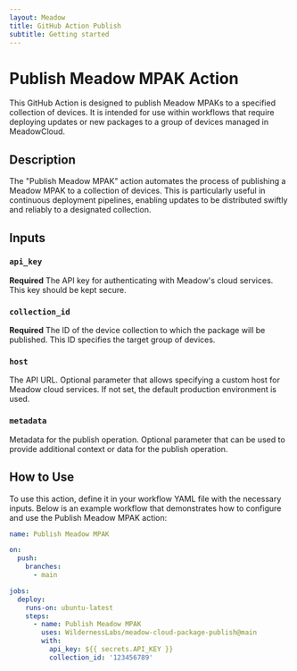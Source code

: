 ```yaml
---
layout: Meadow
title: GitHub Action Publish
subtitle: Getting started
---
```


# Publish Meadow MPAK Action

This GitHub Action is designed to publish Meadow MPAKs to a specified collection of devices. It is intended for use within workflows that require deploying updates or new packages to a group of devices managed in MeadowCloud.

## Description

The "Publish Meadow MPAK" action automates the process of publishing a Meadow MPAK to a collection of devices. This is particularly useful in continuous deployment pipelines, enabling updates to be distributed swiftly and reliably to a designated collection.

## Inputs

### `api_key`
**Required** The API key for authenticating with Meadow's cloud services. This key should be kept secure.

### `collection_id`
**Required** The ID of the device collection to which the package will be published. This ID specifies the target group of devices.

### `host`
The API URL. Optional parameter that allows specifying a custom host for Meadow cloud services. If not set, the default production environment is used.

### `metadata`
Metadata for the publish operation. Optional parameter that can be used to provide additional context or data for the publish operation.

## How to Use

To use this action, define it in your workflow YAML file with the necessary inputs. Below is an example workflow that demonstrates how to configure and use the Publish Meadow MPAK action:

```yaml
name: Publish Meadow MPAK

on:
  push:
    branches:
      - main

jobs:
  deploy:
    runs-on: ubuntu-latest
    steps:
      - name: Publish Meadow MPAK
        uses: WildernessLabs/meadow-cloud-package-publish@main
        with:
          api_key: ${{ secrets.API_KEY }}
          collection_id: '123456789'